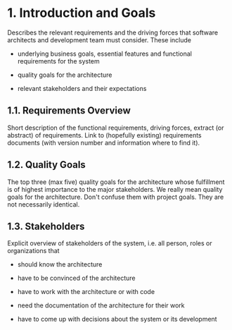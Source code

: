 # 1. Introduction and Goals

Describes the relevant requirements and the driving forces that software
architects and development team must consider. These include

- underlying business goals, essential features and functional
  requirements for the system

- quality goals for the architecture

- relevant stakeholders and their expectations

## 1.1. Requirements Overview

Short description of the functional requirements, driving forces,
extract (or abstract) of requirements. Link to (hopefully existing)
requirements documents (with version number and information where to
find it).

## 1.2. Quality Goals

The top three (max five) quality goals for the architecture whose
fulfillment is of highest importance to the major stakeholders. We
really mean quality goals for the architecture. Don't confuse them with
project goals. They are not necessarily identical.

## 1.3. Stakeholders

Explicit overview of stakeholders of the system, i.e. all person, roles
or organizations that

- should know the architecture

- have to be convinced of the architecture

- have to work with the architecture or with code

- need the documentation of the architecture for their work

- have to come up with decisions about the system or its development

<div style="page-break-after:always;"></div>
